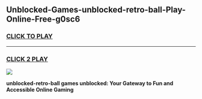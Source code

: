 
## Unblocked-Games-unblocked-retro-ball-Play-Online-Free-g0sc6
<h3>
<a href="https://premium76.site?title=unblocked-retro-ball&ref=26A">CLICK TO PLAY</a></h3>
<hr>

<h3>
<a href="https://premium76.site?title=unblocked-retro-ball&ref=26A">CLICK 2 PLAY</a>
  
</h3>

<a href="https://premium76.site?title=unblocked-retro-ball&ref=26A"><img src="https://clearcache.store/games.png"></a>


**unblocked-retro-ball games unblocked: Your Gateway to Fun and Accessible Online Gaming**
